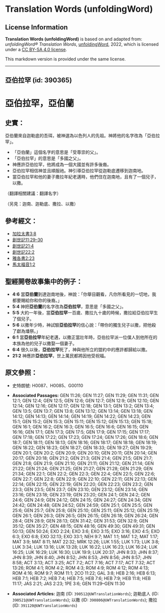 # Translation Words (unfoldingWord)

## License Information

**Translation Words (unfoldingWord)** is based on and adapted from: _unfoldingWord® Translation Words_, [unfoldingWord](https://unfoldingword.org/utw), 2022, which is licensed under a [CC BY-SA 4.0 license](https://creativecommons.org/licenses/by-sa/4.0/legalcode.en).

This markdown version is provided under the same license.



--------------------------------

## 亞伯拉罕 (id: 390365)

亞伯拉罕，亞伯蘭
========

史實：
---

亞伯蘭來自迦勒底的吾珥，被神選為以色列人的先祖。神將他的名字改為「亞伯拉罕」。

* 「亞伯蘭」這個名字的意思是「受尊崇的父」。
* 「亞伯拉罕」的意思是「多國之父」。
* 神應許亞伯拉罕，他將成為一個大國並有許多後裔。
* 亞伯拉罕相信神並且順服祂。神引導亞伯拉罕從迦勒底遷移到迦南地。
* 當亞伯拉罕和他的妻子撒拉年紀老邁時，他們住在迦南地，且有了一個兒子，以撒。

（翻譯相關建議：翻譯名字）

（另見：迦南、迦勒底、撒拉、以撒）

參考經文：
-----

* [加拉太書3:8](https://ref.ly/Gal3:8)
* [創世記11:29–30](https://ref.ly/Gen11:29-Gen11:30)
* [創世記](https://ref.ly/Gen11:29-Gen11:30)[21:4](https://ref.ly/Gen21:4)
* [創世記](https://ref.ly/Gen11:29-Gen11:30)[22:2](https://ref.ly/Gen22:2)
* [雅各書2:23](https://ref.ly/Jas2:23)
* [馬太福音1:2](https://ref.ly/Matt1:2)

聖經開卷故事集中的例子：
------------

* **4:6** 當**亞伯蘭**到達迦南地後，神說：「你舉目觀看，凡你所看見的一切地，我都要賜給你和你的後裔。」
* **5:4** 神把**亞伯蘭**的名字改為**亞伯拉罕**，意思是「多國之父」。
* **5:5** 大約一年後，當**亞伯拉罕**一百歲、撒拉九十歲的時候，撒拉給亞伯拉罕生了個兒子。
* **5:6** 以撒年少時，神試驗**亞伯拉罕**的信心說：「帶你的獨生兒子以撒，把他殺了獻為燔祭。」
* **6:1** 當**亞伯拉罕**年紀老邁，以撒正當壯年時，亞伯拉罕派一位僕人到他所在的本族為他的兒子以撒娶一個妻子。
* **6:4** 很久以後，**亞伯拉罕**死了，神與他所立的盟約中的應許都歸給以撒。
* **21:2** 神應許**亞伯拉罕**，世上萬民都將因他受祝福。

原文參照：
-----

* 史特朗號: H0087、H0085、G00110

* **Associated Passages:** GEN 11:26; GEN 11:27; GEN 11:29; GEN 11:31; GEN 12:1; GEN 12:4; GEN 12:5; GEN 12:6; GEN 12:7; GEN 12:9; GEN 12:10; GEN 12:14; GEN 12:16; GEN 12:17; GEN 12:18; GEN 13:1; GEN 13:2; GEN 13:4; GEN 13:5; GEN 13:7; GEN 13:8; GEN 13:12; GEN 13:14; GEN 13:18; GEN 14:12; GEN 14:13; GEN 14:14; GEN 14:19; GEN 14:22; GEN 14:23; GEN 15:1; GEN 15:2; GEN 15:3; GEN 15:11; GEN 15:12; GEN 15:13; GEN 15:18; GEN 16:1; GEN 16:2; GEN 16:3; GEN 16:5; GEN 16:6; GEN 16:15; GEN 16:16; GEN 17:1; GEN 17:3; GEN 17:5; GEN 17:9; GEN 17:15; GEN 17:17; GEN 17:18; GEN 17:22; GEN 17:23; GEN 17:24; GEN 17:26; GEN 18:6; GEN 18:7; GEN 18:11; GEN 18:13; GEN 18:16; GEN 18:17; GEN 18:18; GEN 18:19; GEN 18:22; GEN 18:23; GEN 18:27; GEN 18:33; GEN 19:27; GEN 19:29; GEN 20:1; GEN 20:2; GEN 20:9; GEN 20:10; GEN 20:11; GEN 20:14; GEN 20:17; GEN 20:18; GEN 21:2; GEN 21:3; GEN 21:4; GEN 21:5; GEN 21:7; GEN 21:8; GEN 21:9; GEN 21:10; GEN 21:11; GEN 21:12; GEN 21:14; GEN 21:22; GEN 21:24; GEN 21:25; GEN 21:27; GEN 21:28; GEN 21:29; GEN 21:34; GEN 22:1; GEN 22:2; GEN 22:3; GEN 22:4; GEN 22:5; GEN 22:6; GEN 22:7; GEN 22:8; GEN 22:9; GEN 22:10; GEN 22:11; GEN 22:13; GEN 22:14; GEN 22:15; GEN 22:19; GEN 22:20; GEN 22:23; GEN 23:2; GEN 23:3; GEN 23:5; GEN 23:7; GEN 23:10; GEN 23:12; GEN 23:14; GEN 23:16; GEN 23:18; GEN 23:19; GEN 23:20; GEN 24:1; GEN 24:2; GEN 24:6; GEN 24:9; GEN 24:12; GEN 24:15; GEN 24:27; GEN 24:34; GEN 24:42; GEN 24:48; GEN 24:52; GEN 24:59; GEN 25:1; GEN 25:5; GEN 25:6; GEN 25:7; GEN 25:8; GEN 25:10; GEN 25:11; GEN 25:12; GEN 25:19; GEN 26:1; GEN 26:3; GEN 26:5; GEN 26:15; GEN 26:18; GEN 26:24; GEN 28:4; GEN 28:9; GEN 28:13; GEN 31:42; GEN 31:53; GEN 32:9; GEN 35:12; GEN 35:27; GEN 48:15; GEN 48:16; GEN 49:30; GEN 49:31; GEN 50:13; GEN 50:24; EXO 2:24; EXO 3:6; EXO 3:15; EXO 3:16; EXO 4:5; EXO 6:3; EXO 6:8; EXO 32:13; EXO 33:1; NEH 9:7; MAT 1:1; MAT 1:2; MAT 1:17; MAT 3:9; MAT 8:11; MAT 22:32; MRK 12:26; LUK 1:55; LUK 1:73; LUK 3:8; LUK 3:34; LUK 13:16; LUK 13:28; LUK 16:22; LUK 16:23; LUK 16:24; LUK 16:25; LUK 16:29; LUK 16:30; LUK 19:9; LUK 20:37; JHN 8:33; JHN 8:37; JHN 8:39; JHN 8:40; JHN 8:52; JHN 8:53; JHN 8:56; JHN 8:57; JHN 8:58; ACT 3:13; ACT 3:25; ACT 7:2; ACT 7:16; ACT 7:17; ACT 7:32; ACT 13:26; ROM 4:1; ROM 4:2; ROM 4:3; ROM 4:9; ROM 4:12; ROM 4:13; ROM 4:16; ROM 9:7; ROM 11:1; 2CO 11:22; GAL 3:8; HEB 2:16; HEB 6:13; HEB 7:1; HEB 7:2; HEB 7:4; HEB 7:5; HEB 7:6; HEB 7:9; HEB 11:8; HEB 11:17; JAS 2:21; JAS 2:23; 1PE 3:6; GEN 11:29–GEN 11:30
* **Associated Articles:** 迦南 (ID: `390512@UWTranslationWords`); 迦勒底人 (ID: `390521@UWTranslationWords`); 以撒 (ID: `390806@UWTranslationWords`); 撒拉 (ID: `391120@UWTranslationWords`)

